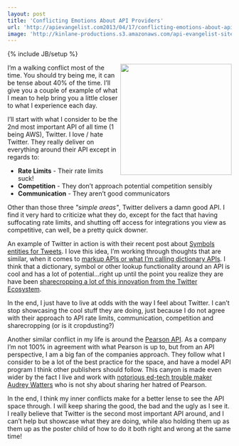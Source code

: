 ```yaml
---
layout: post
title: 'Conflicting Emotions About API Providers'
url: 'http://apievangelist.com2013/04/17/conflicting-emotions-about-api-providers/'
image: 'http://kinlane-productions.s3.amazonaws.com/api-evangelist-site/blog/conflict-with-myself.png'
---
```

{% include JB/setup %}
<p>
     <img src="https://s3.amazonaws.com/kinlane-productions/conflict-with-myself.png"  width="250" align="right" />
</p>
<p>
     I’m a walking conflict most of the time. You should try being me, it can be tense about 40% of the time. I’ll give you a couple of example of what I mean to help bring you a little closer to what I experience each day.
</p>
<p>
     I’ll start with what I consider to be the 2nd most important API of all time (1 being AWS), Twitter. I love / hate Twitter. They really deliver on everything around their API except in regards to:
</p>
<ul>
     <li>
          <strong>Rate Limits</strong> - Their rate limits suck!
     </li>
     <li>
          <strong>Competition</strong> - They don’t approach potential competition sensibly
     </li>
     <li>
          <strong>Communication</strong> - They aren’t good communicators
     </li>
</ul>
<p>
     Other than those three <em>"simple areas"</em>, Twitter delivers a damn good API. I find it very hard to criticize what they do, except for the fact that having suffocating rate limits, and shutting off access for integrations you view as competitive, can well, be a pretty quick downer.
</p>
<p>
     An example of Twitter in action is with their recent post about <a href="https://dev.twitter.com/blog/symbols-entities-tweets">Symbols entities for Tweets</a>. I love this idea, I’m working through thoughts that are similar, when it comes to <a href="/2013/01/16/markup-apis-and-api-scripting-platforms/">markup APIs or what I’m calling dictionary APIs</a>. I think that a dictionary, symbol or other lookup functionality around an API is cool and has a lot of potential...right up until the point you realize they are have been <a href="http://apivoice.com/2012/07/30/why-isnt-the-ftc-looking-into-twitters-increasingly-anti-competitive-practices/">sharecropping a lot of this innovation from the Twitter Ecosystem</a>.
</p>
<p>
     In the end, I just have to live at odds with the way I feel about Twitter. I can’t stop showcasing the cool stuff they are doing, just because I do not agree with their approach to API rate limits, communication, competition and sharecropping (or is it cropdusting?)
</p>
<p>
     Another similar conflict in my life is around the <a title="Pearson API" href="http://developer.pearson.com/apis">Pearson API</a>. As a company I’m not 100% in agreement with what Pearson is up to, but from an API perspective, I am a big fan of the companies approach. They follow what I consider to be a lot of the best practice for the space, and have a model API program I think other publishers should follow. This canyon is made even wider by the fact I live and work with <a href="http://hackeducation.com">notorious ed-tech trouble maker Audrey Watters</a> who is not shy about sharing her hatred of Pearson.
</p>
<p>
     In the end, I think my inner conflicts make for a better lense to see the API space through. I will keep sharing the good, the bad and the ugly as I see it. I really believe that Twitter is the second most important API around, and I can’t help but showcase what they are doing, while also holding them up as them up as the poster child of how to do it both right and wrong at the same time!
</p>
